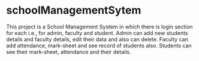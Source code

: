 # schoolManagementSytem
This project is a School Management System in which there is login section for each i.e., for admin, faculty and student.
Admin can add new students details and faculty details, edit their data and also can delete.
Faculty can add attendance, mark-sheet and see record of students also. 
Students can see their mark-sheet, attendance and their details. 
